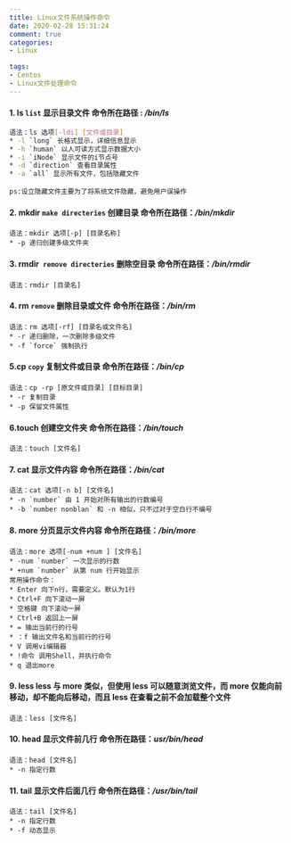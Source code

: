 ```yaml
---
title: Linux文件系统操作命令 
date: 2020-02-28 15:31:24
comment: true
categories: 
- Linux

tags: 
- Centos
- Linux文件处理命令
---
```

#### 1.  **ls**  `list` 显示目录文件  命令所在路径 : */bin/ls*
```bash
语法：ls 选项[-ldi] [文件或目录]
* -l `long` 长格式显示，详细信息显示
* -h `human` 以人可读方式显示数据大小
* -i `iNode` 显示文件的i节点号
* -d `direction` 查看目录属性
* -a `all` 显示所有文件，包括隐藏文件
```
`ps:设立隐藏文件主要为了将系统文件隐藏，避免用户误操作`

#### 2. **mkdir** `make directeries` 创建目录 命令所在路径：*/bin/mkdir*
    语法：mkdir 选项[-p] [目录名称]
    * -p 递归创建多级文件夹
#### 3. **rmdir**` remove directeries` 删除空目录 命令所在路径：*/bin/rmdir*
    语法：rmdir [目录名]
#### 4. **rm** `remove` 删除目录或文件 命令所在路径：*/bin/rm*
    语法：rm 选项[-rf] [目录名或文件名]
    * -r 递归删除，一次删除多级文件
    * -f `force` 强制执行
#### 5.**cp** `copy` 复制文件或目录 命令所在路径：*/bin/cp*
    语法：cp -rp [原文件或目录] [目标目录]
    * -r 复制目录
    * -p 保留文件属性
#### 6.**touch** 创建空文件夹 命令所在路径：*/bin/touch*
    语法：touch [文件名]
#### 7. **cat** 显示文件内容 命令所在路径：*/bin/cat*
    语法：cat 选项[-n b] [文件名]
    * -n `number` 由 1 开始对所有输出的行数编号
    * -b `number nonblan` 和 -n 相似，只不过对于空白行不编号
#### 8. **more** 分页显示文件内容 命令所在路径：*/bin/more*
    语法：more 选项[-num +num ] [文件名]
    * -num `number` 一次显示的行数
    * +num `number` 从第 num 行开始显示
    常用操作命令：
    * Enter 向下n行，需要定义。默认为1行
    * Ctrl+F 向下滚动一屏
    * 空格键 向下滚动一屏
    * Ctrl+B 返回上一屏
    * = 输出当前行的行号
    * ：f 输出文件名和当前行的行号
    * V 调用vi编辑器
    * !命令 调用Shell，并执行命令
    * q 退出more
#### 9. **less** less 与 more 类似，但使用 less 可以随意浏览文件，而 more 仅能向前移动，却不能向后移动，而且 less 在查看之前不会加载整个文件
    语法：less [文件名]
#### 10. **head** 显示文件前几行 命令所在路径：*usr/bin/head*
    语法：head [文件名]
    * -n 指定行数
#### 11. **tail** 显示文件后面几行 命令所在路径：*/usr/bin/tail*
    语法：tail [文件名]
    * -n 指定行数
    * -f 动态显示



